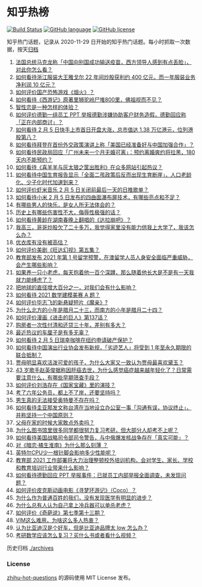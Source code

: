 # 知乎热榜
[![Build Status](https://github.com/ToWeLong/zhihu-hot-questions/workflows/CI/badge.svg)](https://github.com/ToWeLong/zhihu-hot-questions/actions)
[![GitHub language](https://img.shields.io/badge/language-golang-orange.svg)](https://golang.org/)
[![GitHub license](https://img.shields.io/github/license/ToWeLong/zhihu-hot-questions)](https://github.com/ToWeLong/zhihu-hot-questions/blob/main/LICENSE)

知乎热门话题，记录从 2020-11-29 日开始的知乎热门话题。每小时抓取一次数据，按天[归档](./archives)

<!-- BEGIN -->

1. [法国总统马克龙称「中国向别国成功输送疫苗，西方领导人感到有点丢脸」，对此你怎么看？](https://www.zhihu.com/question/442963353)
1. [如何看待浙江服装大王雅戈尔 22 年间炒股获利约 400 亿元，而一年服装业务净利润 10 亿元？](https://www.zhihu.com/question/442878251)
1. [如何评价国产恐怖游戏《烟火》？](https://www.zhihu.com/question/395034042)
1. [如何看待《西游记》原著里狮驼岭尸堆800里，佛祖视而不见？](https://www.zhihu.com/question/441627356)
1. [智性恋是一种怎样的体验？](https://www.zhihu.com/question/277037027)
1. [如何评价德勤一组员工 PPT 举报德勤涉嫌协助客户财务造假，德勤回应称「正在内部商讨」？](https://www.zhihu.com/question/442696107)
1. [如何看待 2 月 5 日快手上市首日开盘大涨，总市值达 1.38 万亿港元，位列港股第八？](https://www.zhihu.com/question/442946674)
1. [如何看待拜登在首份外交政策演讲上称「美国已经准备好与中国加强合作」？](https://www.zhihu.com/question/442945266)
1. [如何看待民政局回应「广州未来一个月无婚可离」：预约离婚爽约将拉黑，180 天内不能预约？](https://www.zhihu.com/question/442513123)
1. [如何看待《喜羊羊与灰太狼之筐出胜利》在众多网站引起热议？](https://www.zhihu.com/question/442422772)
1. [如何看待中国生育报告显示「全面二孩政策后反而出现生育断崖」，人口老龄化、少子化时代加速到来？](https://www.zhihu.com/question/442679833)
1. [如何评价虾米音乐 2 月 5 日关闭前最后一天的日推歌单？](https://www.zhihu.com/question/442865071)
1. [如何看待小米 2 月 5 日发布的四曲面瀑布屏技术，有哪些亮点和不足？](https://www.zhihu.com/question/442985316)
1. [有哪些男人的快乐，是女人所无法体会的？](https://www.zhihu.com/question/411832116)
1. [历史上有哪些伤害性不大，侮辱性极强的话？](https://www.zhihu.com/question/442812149)
1. [如何看待黄龄在湖南春晚上翻唱的《达拉崩吧》？](https://www.zhihu.com/question/442879167)
1. [我高三，哥哥炒股欠了二十多万，我觉得家里没有能力供我上大学了，我该怎么办？](https://www.zhihu.com/question/442761001)
1. [优衣库有没有被高估？](https://www.zhihu.com/question/355928826)
1. [如何评价美剧《旺达幻视》第五集？](https://www.zhihu.com/question/442026619)
1. [教育部发布 2021 年第 1 号留学预警，在澳留学人员人身安全面临严重威胁，会产生哪些影响？](https://www.zhihu.com/question/443000239)
1. [如果养一只小老虎，每天抱着他一百个深蹲，那么随着他长大是不是有一天我就力能缚虎了？](https://www.zhihu.com/question/437834455)
1. [把地球的直径增大百分之一，对我们会有什么影响？](https://www.zhihu.com/question/441848439)
1. [如何看待 2021 数学建模美赛 A 题？](https://www.zhihu.com/question/442208285)
1. [如何评价毕志飞的新悬疑短片《魔亲》?](https://www.zhihu.com/question/442408822)
1. [为什么北方的小年是腊月二十三，而南方的小年是腊月二十四？](https://www.zhihu.com/question/20024583)
1. [如何评价漫画《进击的巨人》第137话？](https://www.zhihu.com/question/442877248)
1. [购房者一次性付清和还贷三十年，差别有多大？](https://www.zhihu.com/question/440197525)
1. [最近热议的车厘子是有多无辜？](https://www.zhihu.com/question/442954540)
1. [如何看待 2 月 5 日瑞幸咖啡在纽约申请破产保护？](https://www.zhihu.com/question/443007019)
1. [如何看待中国演出行业协会发布新规，「劣迹艺人」将受到 1 年至永久期限的联合抵制？](https://www.zhihu.com/question/443004315)
1. [贾母明显喜欢活泼可爱的孩子，为什么大家又一致认为贾母最喜欢黛玉？](https://www.zhihu.com/question/438002444)
1. [43 岁歌手赵英俊据称因肝癌去世，为什么感觉癌症越来越年轻化了？日常需要注意什么，有哪些早期筛查手段？](https://www.zhihu.com/question/442677538)
1. [如何评价刘浩存在《国家宝藏》里的演技？](https://www.zhihu.com/question/442214420)
1. [考了六年公务员，都上不了岸，还要坚持吗？](https://www.zhihu.com/question/366251926)
1. [男生真的无法接受奥特曼不存在吗？](https://www.zhihu.com/question/432924313)
1. [如何看待圭亚那发文称台湾在当地设立办公室一事「沟通有误，协议终止」，并称坚持一个中国原则？](https://www.zhihu.com/question/442947030)
1. [父母在家的时候大家敢点外卖吗？](https://www.zhihu.com/question/285775019)
1. [为什么图书馆里很多同学都很努力复习考研，但大部分人却考不上呢？](https://www.zhihu.com/question/430364218)
1. [如何看待美国战略司令部司令警告，与中俄爆发核战争存在「真实可能」？](https://www.zhihu.com/question/442751850)
1. [对《暗恋·橘生淮南》为什么那么刻薄 ？](https://www.zhihu.com/question/441455824)
1. [英特尔CPU少一根针脚会影响多少性能呢？](https://www.zhihu.com/question/441873514)
1. [教育部 2021 工作部署将大力治理整顿校外培训机构，会对学生、家长、学校和教育培训行业带来什么影响？](https://www.zhihu.com/question/442834254)
1. [如何看待德勤回应 PPT 举报事件：已就员工内部举报全面调查，未发现问题？](https://www.zhihu.com/question/442998265)
1. [如何评价皮克斯动画电影《寻梦环游记》（Coco）？](https://www.zhihu.com/question/57177072)
1. [为什么作为普通百姓的我们，没有发现医学有明显的进步？](https://www.zhihu.com/question/422169146)
1. [为什么总有人认为自己拿上冷兵器可以单杀老虎？](https://www.zhihu.com/question/441778536)
1. [如何评价《奇葩说》第七季第十三期？](https://www.zhihu.com/question/442875715)
1. [VIM这么难用，为啥这么多人热衷？](https://www.zhihu.com/question/437735833)
1. [认为比亚迪汉是个好车，但是比亚迪品牌太 low 怎么办？](https://www.zhihu.com/question/431492053)
1. [考研数学应该怎么复习？买什么书或者看什么视频？](https://www.zhihu.com/question/312617320)

<!-- END -->

历史归档 [./archives](./archives)


### License
[zhihu-hot-questions](https://github.com/towelong/zhihu-hot-questions) 的源码使用 MIT License 发布。